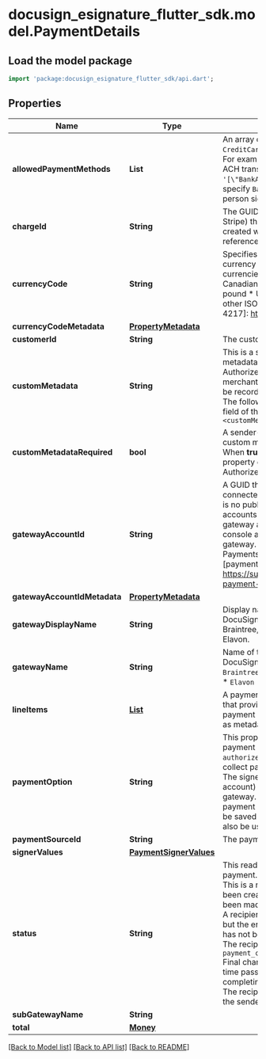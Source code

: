 # docusign_esignature_flutter_sdk.model.PaymentDetails

## Load the model package
```dart
import 'package:docusign_esignature_flutter_sdk/api.dart';
```

## Properties
Name | Type | Description | Notes
------------ | ------------- | ------------- | -------------
**allowedPaymentMethods** | **List<String>** | An array of accepted payment methods:  * `CreditCard` * `ApplePay` * `AndroidPay` * `BankAccount`  For example, if you only accept credit cards and ACH transfers, you would set this property to:  `'[\"BankAccount\", \"CreditCard\"]'`  Do not specify `BankAccount` (ACH) if you are also using in-person signing.  | [optional] [default to const []]
**chargeId** | **String** | The GUID set by the payment gateway (such as Stripe) that identifies a transaction. The `chargeId` is created when authorizing a payment and must be referenced when completing a payment. | [optional] 
**currencyCode** | **String** | Specifies the three-letter [ISO 4217][ISO 4217] currency code for the payment.  Supported currencies are:  * AUD: Australian dollar * CAD: Canadian dollar * EUR: Euro * GBP: Great Britain pound * USD: United States dollar  Specifying any other ISO 4217 code for payments is an error.  [ISO 4217]:          https://en.wikipedia.org/wiki/ISO_4217  | [optional] 
**currencyCodeMetadata** | [**PropertyMetadata**](PropertyMetadata.md) |  | [optional] 
**customerId** | **String** | The customer ID. | [optional] 
**customMetadata** | **String** | This is a sender-defined field that passes any extra metadata about the payment that will show up in the Authorize.net transaction under **Description** in the merchant gateway portal. The custom metadata will be recorded in downloaded Authorize.net reports.   The following example shows what the **Description** field of the transaction will look like:   `<envelopeID>, <customMetadata>` | [optional] 
**customMetadataRequired** | **bool** | A sender-defined field that specifies whether custom metadata is required for the transaction. When **true,** custom metadata is required. This property only applies if you are using an Authorize.net payment gateway account. | [optional] 
**gatewayAccountId** | **String** | A GUID that identifies the payment gateway connected to the sender's DocuSign account.  There is no public API for connecting payment gateway accounts You must connect and manage payment gateway accounts through the DocuSign Admin console and through your chosen payment gateway.  You can get the gateway account ID in the Payments section of the DocuSign Admin console.   [paymentgateways]:  https://support.docusign.com/en/guides/managing-payment-gateways  | [optional] 
**gatewayAccountIdMetadata** | [**PropertyMetadata**](PropertyMetadata.md) |  | [optional] 
**gatewayDisplayName** | **String** | Display name of the gateway connected to sender's DocuSign account.  Possible values are: Stripe, Braintree, Authorize.Net, CyberSource, Zuora, Elavon. | [optional] 
**gatewayName** | **String** | Name of the gateway connected to sender's DocuSign account.  Possible values are:  * `Stripe` * `Braintree` * `AuthorizeDotNet` * `CyberSource` * `Zuora` * `Elavon` | [optional] 
**lineItems** | [**List<PaymentLineItem>**](PaymentLineItem.md) | A payment formula can have one or more line items that provide detail about individual items in a payment request.  The list of line items are returned as metadata to the payment gateway.  | [optional] [default to const []]
**paymentOption** | **String** | This property specifies how the signer's collected payment details will be used.  Valid values:  - `authorize`: The payment details will be used to collect payment. This is the default value. - `save`: The signer's payment method (credit card or bank account) will be saved to the sender's payment gateway. - `save_and_authorize`: The signer's payment method (credit card or bank account) will be saved to the sender's payment gateway and will also be used to collect payment. | [optional] 
**paymentSourceId** | **String** | The payment source ID. | [optional] 
**signerValues** | [**PaymentSignerValues**](PaymentSignerValues.md) |  | [optional] 
**status** | **String** | This read-only property describes the status of a payment.  * `new`<br>   This is a new payment request.   The envelope has been created,   but no payment authorizations have been made.  * `auth_complete`<br>   A recipient has entered their credit card information,   but the envelope has not been completed.   The card has not been charged.  * `payment_complete`<br>   The recipient's card has been charged.  * `payment_capture_failed`<br>   Final charge failed.   This can happen when too much time   passes between authorizing the payment   and completing the document.  * `future_payment_saved` <br> The recipient's payment method has been saved to the sender's payment gateway.  | [optional] 
**subGatewayName** | **String** |  | [optional] 
**total** | [**Money**](Money.md) |  | [optional] 

[[Back to Model list]](../README.md#documentation-for-models) [[Back to API list]](../README.md#documentation-for-api-endpoints) [[Back to README]](../README.md)


